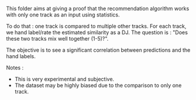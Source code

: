 This folder aims at giving a proof that the recommendation algorithm works with only one track as an input using statistics.

To do that : one track is compared to multiple other tracks.
For each track, we hand label/rate the estimated similarity as a DJ. The question is : "Does these two tracks mix well together (1-5)?".

The objective is to see a significant correlation between predictions and the hand labels.

Notes :

- This is very experimental and subjective.
- The dataset may be highly biased due to the comparison to only one track.
